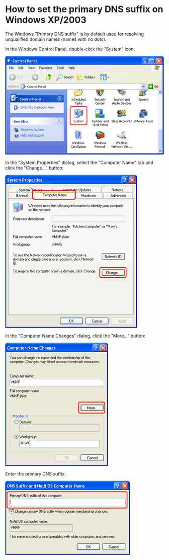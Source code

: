 ﻿---
category: 11
frontpage: false
comments: true
refs: 60,142
created-utc: 2019-01-01
modified-utc: 2019-01-01
---
# How to set the primary DNS suffix on Windows XP/2003

The Windows "Primary DNS suffix" is by default used for resolving unqualified domain names (names with no dots).

In the Windows Control Panel, double-click the "System" icon:

![](img/76/1.png)

In the "System Properties" dialog, select the "Computer Name" tab and click the "Change..." button:

![](img/76/2.png)

In the "Computer Name Changes" dialog, click the "More..." button:

![](img/76/3.png)

Enter the primary DNS suffix:

![](img/76/4.png)

